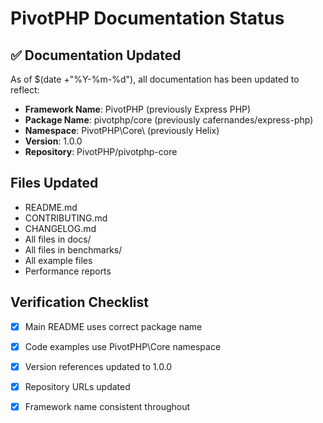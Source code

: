 # PivotPHP Documentation Status

## ✅ Documentation Updated

As of $(date +"%Y-%m-%d"), all documentation has been updated to reflect:

- **Framework Name**: PivotPHP (previously Express PHP)
- **Package Name**: pivotphp/core (previously cafernandes/express-php)
- **Namespace**: PivotPHP\Core\ (previously Helix\)
- **Version**: 1.0.0
- **Repository**: PivotPHP/pivotphp-core

## Files Updated

- README.md
- CONTRIBUTING.md
- CHANGELOG.md
- All files in docs/
- All files in benchmarks/
- All example files
- Performance reports

## Verification Checklist

- [x] Main README uses correct package name
- [x] Code examples use PivotPHP\Core namespace
- [x] Version references updated to 1.0.0
- [x] Repository URLs updated
- [x] Framework name consistent throughout

